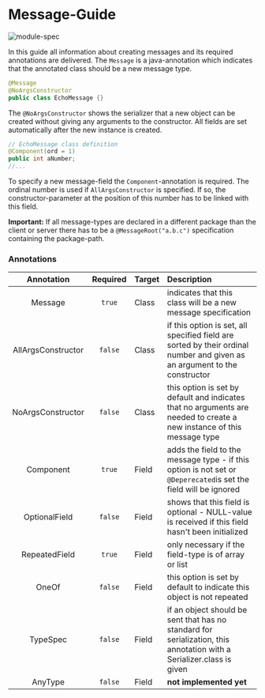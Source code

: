# Message-Guide

![module-spec](https://img.shields.io:/static/v1?label=Module&message=proto4j-annotation&color=informational)

In this guide all information about creating messages and its required annotations are delivered. The `Message` is a java-annotation which indicates that the annotated class should be a new message type. 
```java
@Message
@NoArgsConstructor
public class EchoMessage {}
```
The `@NoArgsConstructor` shows the serializer that a new object can be created without giving any arguments to the constructor. All fields are set automatically after the new instance is created.
```java
// EchoMessage class definition
@Component(ord = 1)
public int aNumber;
//...
```
To specify a new message-field the `Component`-annotation is required. The ordinal number is used if `AllArgsConstructor` is specified. If so, the constructor-parameter at the position of this number has to be linked with this field.

**Important:** If all message-types are declared in a different package than the client or server there has to be a `@MessageRoot("a.b.c")` specification containing the package-path.

### Annotations

|     Annotation     | Required | Target | Description                                                                                                               |
|:------------------:|:--------:|--------|:--------------------------------------------------------------------------------------------------------------------------|
|      Message       |  `true`  | Class  | indicates that this class will be a new message specification                                                             |
| AllArgsConstructor | `false`  | Class  | if this option is set, all specified field are sorted by their ordinal number and given as an argument to the constructor |
| NoArgsConstructor  | `false`  | Class  | this option is set by default and indicates that no arguments are needed to create a new instance of this message type    |
|     Component      |  `true`  | Field  | adds the field to the message type - if this option is not set or `@Deperecated`is set the field will be ignored          | 
|   OptionalField    | `false`  | Field  | shows that this field is optional - NULL-value is received if this field hasn't been initialized                          |
|   RepeatedField    |  `true`  | Field  | only necessary if the field-type is of array or list                                                                      |
|       OneOf        | `false`  | Field  | this option is set by default to indicate this object is not repeated                                                     |
|      TypeSpec      | `false`  | Field  | if an object should be sent that has no standard for serialization, this annotation with a Serializer.class is given      |
|      AnyType       | `false`  | Field  | **not implemented yet**                                                                                                   |